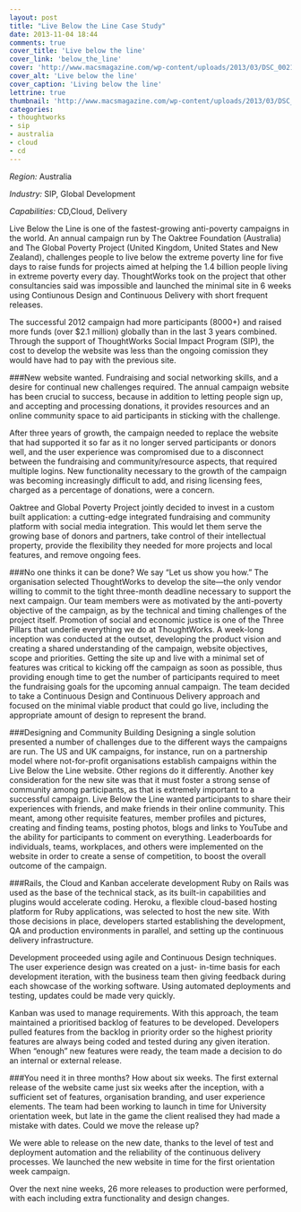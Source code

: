 ```yaml
---
layout: post
title: "Live Below the Line Case Study"
date: 2013-11-04 18:44
comments: true
cover_title: 'Live below the line'
cover_link: 'below_the_line'
cover: 'http://www.macsmagazine.com/wp-content/uploads/2013/03/DSC_0021.jpg'
cover_alt: 'Live below the line'
cover_caption: 'Living below the line'
lettrine: true
thumbnail: 'http://www.macsmagazine.com/wp-content/uploads/2013/03/DSC_0021.jpg'
categories: 
- thoughtworks
- sip 
- australia 
- cloud
- cd
---
```

*Region:* Australia

*Industry:* SIP, Global Development

*Capabilities:* CD,Cloud, Delivery

Live Below the Line is one of the fastest-growing anti-poverty campaigns in the world. An annual campaign run by The Oaktree Foundation (Australia) and The Global Poverty Project (United Kingdom, United States and New Zealand), challenges people to live below the extreme poverty line for five days to raise funds for projects aimed at helping the 1.4 billion people living in extreme poverty every day. ThoughtWorks took on the project that other consultancies said was impossible and launched the minimal site in 6 weeks using Contiunous Design and Continuous Delivery with short frequent releases.

The successful 2012 campaign had more participants (8000+) and raised more funds (over $2.1 million) globally than in the last 3 years combined. Through the support of ThoughtWorks Social Impact Program (SIP), the cost to develop the website was less than the ongoing comission they would have had to pay with the previous site.

###New website wanted. Fundraising and social networking skills, and a desire for continual new challenges required.
The annual campaign website has been crucial to success, because in addition to letting people sign up, and accepting and processing donations, it provides resources and an online community space to aid participants in sticking with the challenge.

After three years of growth, the campaign needed to replace the website that had supported it so far as it no longer served participants or donors well, and the user experience was compromised due to a disconnect between the fundraising and community/resource aspects, that required multiple logins. New functionality necessary to the growth of the campaign was becoming increasingly difficult to add, and rising licensing fees, charged as a percentage of donations, were a concern.

Oaktree and Global Poverty Project jointly decided to invest in a custom built application: a cutting-edge integrated fundraising and community platform with social media integration. This would let them serve the growing base of donors and partners, take control of their intellectual property, provide the flexibility they needed for more projects and local features, and remove ongoing fees.

###No one thinks it can be done? We say “Let us show you how.”
The organisation selected ThoughtWorks to develop the site—the only vendor willing to commit to the tight three-month deadline necessary to support the next campaign. Our team members were as motivated by the anti-poverty objective of the campaign, as by the technical and timing challenges of the project itself. Promotion of social and economic justice is one of the Three Pillars that underlie everything we do at ThoughtWorks.
A week-long inception was conducted at the outset, developing the product vision and creating a shared understanding of the campaign, website objectives, scope and priorities. Getting the site up and live with a minimal set of features was critical to kicking off the campaign as soon as possible, thus providing enough time to get the number of participants required to meet the fundraising goals for the upcoming annual campaign. The team decided to take a Continuous Design and Continuous Delivery approach and focused on the minimal viable product that could go live, including the appropriate amount of design to represent the brand.

###Designing and Community Building
Designing a single solution presented a number of challenges due to the different ways the campaigns are run. The US and UK campaigns, for instance, run on a partnership model where not-for-profit organisations establish campaigns within the Live Below the Line website. Other regions do it differently.
Another key consideration for the new site was that it must foster a strong sense of community among participants, as that is extremely important to a successful campaign. Live Below the Line wanted participants to share their experiences with friends, and make friends in their online community. This meant, among other requisite features, member profiles and pictures, creating and finding teams, posting photos, blogs and links to YouTube and the ability for participants to comment on everything. Leaderboards for individuals, teams, workplaces, and others were implemented on the website in order to create a sense of competition, to boost the overall outcome of the campaign.

###Rails, the Cloud and Kanban accelerate development
Ruby on Rails was used as the base of the technical stack, as its built-in capabilities and plugins would accelerate coding. Heroku, a flexible cloud-based hosting platform for Ruby applications, was selected to host the new site. With those decisions in place, developers started establishing the development, QA and production environments in parallel, and setting up the continuous delivery infrastructure.

Development proceeded using agile and Continuous Design techniques. The user experience design was created on a just- in-time basis for each development iteration, with the business team then giving feedback during each showcase of the working software. Using automated deployments and testing, updates could be made very quickly.

Kanban was used to manage requirements. With this approach, the team maintained a prioritised backlog of features to be developed. Developers pulled features from the backlog in priority order so the highest priority features are always being coded and tested during any given iteration. When “enough” new features were ready, the team made a decision to do an internal or external release.

###You need it in three months? How about six weeks.
The first external release of the website came just six weeks after the inception, with a sufficient set of features, organisation branding, and user experience elements. The team had been working to launch in time for University orientation week, but late in the game the client realised they had made a mistake with dates. Could we move the release up?

We were able to release on the new date, thanks to the level of test and deployment automation and the reliability of the continuous delivery processes. We launched the new website in time for the first orientation week campaign.

Over the next nine weeks, 26 more releases to production were performed, with each including extra functionality and design changes.
